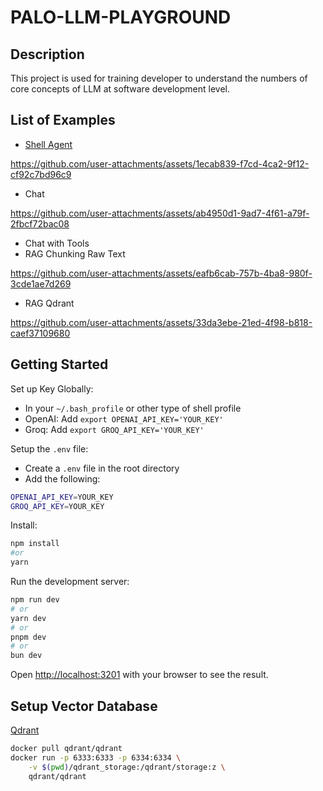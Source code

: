 # PALO-LLM-PLAYGROUND

## Description

This project is used for training developer to understand the numbers of core concepts of LLM at software development level.

## List of Examples

- [Shell Agent](./docs/ShellAgent.md)
  

https://github.com/user-attachments/assets/1ecab839-f7cd-4ca2-9f12-cf92c7bd96c9


- Chat

https://github.com/user-attachments/assets/ab4950d1-9ad7-4f61-a79f-2fbcf72bac08


- Chat with Tools
- RAG Chunking Raw Text

https://github.com/user-attachments/assets/eafb6cab-757b-4ba8-980f-3cde1ae7d269


- RAG Qdrant

https://github.com/user-attachments/assets/33da3ebe-21ed-4f98-b818-caef37109680


## Getting Started

Set up Key Globally:

- In your `~/.bash_profile` or other type of shell profile
- OpenAI: Add `export OPENAI_API_KEY='YOUR_KEY'`
- Groq: Add `export GROQ_API_KEY='YOUR_KEY'`

Setup the `.env` file:

- Create a `.env` file in the root directory
- Add the following:

```bash
OPENAI_API_KEY=YOUR_KEY
GROQ_API_KEY=YOUR_KEY
```

Install:

```bash
npm install
#or
yarn
```

Run the development server:

```bash
npm run dev
# or
yarn dev
# or
pnpm dev
# or
bun dev
```

Open [http://localhost:3201](http://localhost:3201) with your browser to see the result.

## Setup Vector Database

[Qdrant](https://qdrant.tech/documentation/quickstart/)

```bash
docker pull qdrant/qdrant
docker run -p 6333:6333 -p 6334:6334 \
    -v $(pwd)/qdrant_storage:/qdrant/storage:z \
    qdrant/qdrant
```
